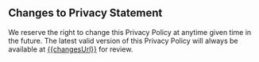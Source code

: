## Changes to Privacy Statement

We reserve the right to change this Privacy Policy at anytime given time in the future. The latest valid version of this Privacy Policy will always be available at [{{changesUrl}}]({{changesUrl}}) for review.
